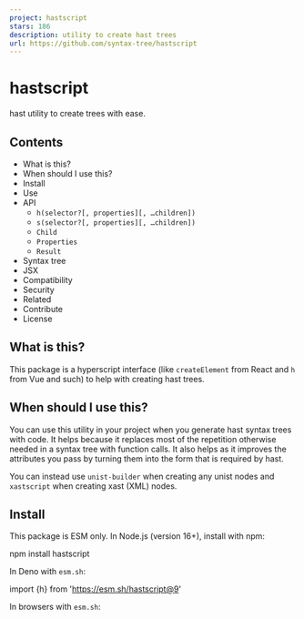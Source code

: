 ```yaml
---
project: hastscript
stars: 186
description: utility to create hast trees
url: https://github.com/syntax-tree/hastscript
---
```


hastscript
==========

hast utility to create trees with ease.

Contents
--------

-   What is this?
-   When should I use this?
-   Install
-   Use
-   API
    -   `h(selector?[, properties][, …children])`
    -   `s(selector?[, properties][, …children])`
    -   `Child`
    -   `Properties`
    -   `Result`
-   Syntax tree
-   JSX
-   Compatibility
-   Security
-   Related
-   Contribute
-   License

What is this?
-------------

This package is a hyperscript interface (like `createElement` from React and `h` from Vue and such) to help with creating hast trees.

When should I use this?
-----------------------

You can use this utility in your project when you generate hast syntax trees with code. It helps because it replaces most of the repetition otherwise needed in a syntax tree with function calls. It also helps as it improves the attributes you pass by turning them into the form that is required by hast.

You can instead use `unist-builder` when creating any unist nodes and `xastscript` when creating xast (XML) nodes.

Install
-------

This package is ESM only. In Node.js (version 16+), install with npm:

npm install hastscript

In Deno with `esm.sh`:

import {h} from 'https://esm.sh/hastscript@9'

In browsers with `esm.sh`:

<script type\="module"\>
  import {h} from 'https://esm.sh/hastscript@9?bundle'
</script\>

Use
---

import {h, s} from 'hastscript'

console.log(
  h('.foo#some-id', \[
    h('span', 'some text'),
    h('input', {type: 'text', value: 'foo'}),
    h('a.alpha', {class: 'bravo charlie', download: 'download'}, \[
      'delta',
      'echo'
    \])
  \])
)

console.log(
  s('svg', {viewbox: '0 0 500 500', xmlns: 'http://www.w3.org/2000/svg'}, \[
    s('title', 'SVG \`<circle>\` element'),
    s('circle', {cx: 120, cy: 120, r: 100})
  \])
)

Yields:

{
  type: 'element',
  tagName: 'div',
  properties: {className: \['foo'\], id: 'some-id'},
  children: \[
    {
      type: 'element',
      tagName: 'span',
      properties: {},
      children: \[{type: 'text', value: 'some text'}\]
    },
    {
      type: 'element',
      tagName: 'input',
      properties: {type: 'text', value: 'foo'},
      children: \[\]
    },
    {
      type: 'element',
      tagName: 'a',
      properties: {className: \['alpha', 'bravo', 'charlie'\], download: true},
      children: \[{type: 'text', value: 'delta'}, {type: 'text', value: 'echo'}\]
    }
  \]
}
{
  type: 'element',
  tagName: 'svg',
  properties: {viewBox: '0 0 500 500', xmlns: 'http://www.w3.org/2000/svg'},
  children: \[
    {
      type: 'element',
      tagName: 'title',
      properties: {},
      children: \[{type: 'text', value: 'SVG \`<circle>\` element'}\]
    },
    {
      type: 'element',
      tagName: 'circle',
      properties: {cx: 120, cy: 120, r: 100},
      children: \[\]
    }
  \]
}

API
---

This package exports the identifiers `h` and `s`. There is no default export. It exports the additional TypeScript types `Child`, `Properties`, and `Result`.

The export map supports the automatic JSX runtime. You can pass `hastscript` or `hastscript/svg` to your build tool (TypeScript, Babel, SWC) with an `importSource` option or similar.

### `h(selector?[, properties][, …children])`

Create virtual **hast** trees for HTML.

##### Signatures

-   `h(): root`
-   `h(null[, …children]): root`
-   `h(selector[, properties][, …children]): element`

##### Parameters

###### `selector`

Simple CSS selector (`string`, optional). When string, builds an `Element`. When nullish, builds a `Root` instead. The selector can contain a tag name (`foo`), IDs (`#bar`), and classes (`.baz`). If the selector is a string but there is no tag name in it then `h` defaults to build a `div` element and `s` to a `g` element. `selector` is parsed by `hast-util-parse-selector`.

###### `properties`

Properties of the element (`Properties`, optional).

###### `children`

Children of the node (`Child` or `Array<Child>`, optional).

##### Returns

Created tree (`Result`).

`Element` when a `selector` is passed, otherwise `Root`.

### `s(selector?[, properties][, …children])`

Create virtual **hast** trees for SVG.

Signatures, parameters, and return value are the same as `h` above. Importantly, the `selector` and `properties` parameters are interpreted as SVG.

### `Child`

(Lists of) children (TypeScript type).

When strings or numbers are encountered, they are turned into `Text` nodes. `Root` nodes are treated as “fragments”, meaning that their children are used instead.

###### Type

type Child \=
  | Array<Node | number | string | null | undefined\>
  | Node
  | number
  | string
  | null
  | undefined

### `Properties`

Map of properties (TypeScript type). Keys should match either the HTML attribute name or the DOM property name, but are case-insensitive.

###### Type

type Properties \= Record<
  string,
  | boolean
  | number
  | string
  | null
  | undefined
  // For comma- and space-separated values such as \`className\`:
  | Array<number | string\>
  // Accepts value for \`style\` prop as object.
  | Record<string, number | string\>
\>

### `Result`

Result from a `h` (or `s`) call (TypeScript type).

###### Type

type Result \= Element | Root

Syntax tree
-----------

The syntax tree is hast.

JSX
---

This package can be used with JSX. You should use the automatic JSX runtime set to `hastscript` or `hastscript/svg`.

> 👉 **Note** while `h` supports dots (`.`) for classes or number signs (`#`) for IDs in `selector`, those are not supported in JSX.

> 🪦 **Legacy**: you can also use the classic JSX runtime, but this is not recommended. To do so, import `h` (or `s`) yourself and define it as the pragma (plus set the fragment to `null`).

The Use example above can then be written like so, using inline pragmas, so that SVG can be used too:

`example-html.jsx`:

/\*\* @jsxImportSource hastscript \*/
console.log(
  <div class\="foo" id\="some-id"\>
    <span\>some text</span\>
    <input type\="text" value\="foo" />
    <a class\="alpha bravo charlie" download\>
      deltaecho
    </a\>
  </div\>
)

`example-svg.jsx`:

/\*\* @jsxImportSource hastscript/svg \*/
console.log(
  <svg xmlns\="http://www.w3.org/2000/svg" viewbox\="0 0 500 500"\>
    <title\>SVG \`&lt;circle&gt;\` element</title\>
    <circle cx\={120} cy\={120} r\={100} />
  </svg\>
)

Compatibility
-------------

Projects maintained by the unified collective are compatible with maintained versions of Node.js.

When we cut a new major release, we drop support for unmaintained versions of Node. This means we try to keep the current release line, `hastscript@9`, compatible with Node.js 16.

Security
--------

Use of `hastscript` can open you up to a cross-site scripting (XSS) when you pass user-provided input to it because values are injected into the syntax tree.

The following example shows how an image is injected that fails loading and therefore runs code in a browser.

const tree \= h()

// Somehow someone injected these properties instead of an expected \`src\` and
// \`alt\`:
const otherProps \= {onError: 'alert(1)', src: 'x'}

tree.children.push(h('img', {src: 'default.png', ...otherProps}))

Yields:

<img onerror\="alert(1)" src\="x"\>

The following example shows how code can run in a browser because someone stored an object in a database instead of the expected string.

const tree \= h()

// Somehow this isn’t the expected \`'wooorm'\`.
const username \= {
  type: 'element',
  tagName: 'script',
  children: \[{type: 'text', value: 'alert(2)'}\]
}

tree.children.push(h('span.handle', username))

Yields:

<span class\="handle"\><script\>alert(2)</script\></span\>

Either do not use user-provided input in `hastscript` or use `hast-util-santize`.

Related
-------

-   `unist-builder` — create unist trees
-   `xastscript` — create xast trees
-   `hast-to-hyperscript` — turn hast into React, Preact, Vue, etc
-   `hast-util-to-html` — turn hast into HTML
-   `hast-util-to-dom` — turn hast into DOM trees
-   `estree-util-build-jsx` — compile JSX away

Contribute
----------

See `contributing.md` in `syntax-tree/.github` for ways to get started. See `support.md` for ways to get help.

This project has a code of conduct. By interacting with this repository, organization, or community you agree to abide by its terms.

License
-------

MIT © Titus Wormer
